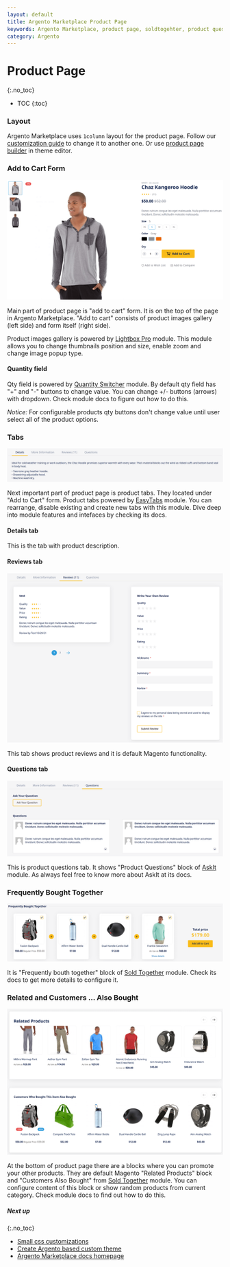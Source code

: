 ```yaml
---
layout: default
title: Argento Marketplace Product Page
keywords: Argento Marketplace, product page, soldtogehter, product questions, tabs
category: Argento
---
```


# Product Page
{:.no_toc}

* TOC
{:toc}

### Layout

Argento Marketplace uses `1column` layout for the product page. Follow our [customization guide](/m2/argento/customization/change-page-layout/)
to change it to another one. Or use [product page builder](/m2/argento/customization/theme-editor/#product-page-builder) in theme editor.

### Add to Cart Form

![Add to cart form](/images/m2/argento/marketplace/product/add-form.png)

Main part of product page is "add to cart" form. It is on the top of the page  in Argento Marketplace. "Add to cart" consists of product images gallery (left side) and form itself (right side).

Product images gallery is powered by [Lightbox Pro](/m2/extensions/lightboxpro/) module. This module allows you to change thumbnails position and size, enable zoom and change image popup type.

#### Quantity field

Qty field is powered by [Quantity Switcher](/m2/extensions/qty-switcher/) module. By default qty field has "+" and "-" buttons to change value. You can change +/- buttons (arrows) with dropdown. Check module docs to figure out how to do this.

*Notice:* For configurable products qty buttons don't change value until user select all of the product options.

### Tabs

![Tabs](/images/m2/argento/marketplace/product/tabs.png)

Next important part of product page is product tabs. They located under "Add to Cart" form. Product tabs powered by [EasyTabs](/m2/extensions/easytabs/) module. You can rearrange, disable existing and create new tabs with this module. Dive deep into module features and intefaces by checking its docs.

#### Details tab

This is the tab with product description.

#### Reviews tab

![Reviews tab](/images/m2/argento/marketplace/product/tab-reviews.png)

This tab shows product reviews and it is default Magento functionality.

#### Questions tab

![Questions tab](/images/m2/argento/marketplace/product/tab-questions.png)

This is product questions tab. It shows "Product Questions" block of [AskIt](/m2/extensions/askit/) module. As always feel free to know more about AskIt at its docs.

### Frequently Bought Together

![Frequently Bought Together](/images/m2/argento/marketplace/product/bought-together.png)

It is "Frequently bouth together" block of [Sold Together](/m2/extensions/soldtogether/) module. Check its docs to get more details to configure it.

### Related and Customers ... Also Bought

![Related and Customer Also Bought](/images/m2/argento/marketplace/product/related-and-customers-also-bought.png)

At the bottom of product page there are a blocks where you can promote your other products. They are default Magento "Related Products" block and "Customers Also Bought" from [Sold Together](/m2/extensions/soldtogether/) module. You can configure content of this block or show random products from current category. Check module docs to find out how to do this.

##### Next up
{:.no_toc}

- [Small css customizations](/m2/argento/customization/custom-css/)
- [Create Argento based custom theme](/m2/argento/customization/custom-theme/)
- [Argento Marketplace docs homepage](/m2/argento/marketplace/)
